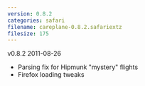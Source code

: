 ```yaml
---
version: 0.8.2
categories: safari
filename: careplane-0.8.2.safariextz
filesize: 175
---
```

v0.8.2 2011-08-26
* Parsing fix for Hipmunk "mystery" flights
* Firefox loading tweaks

